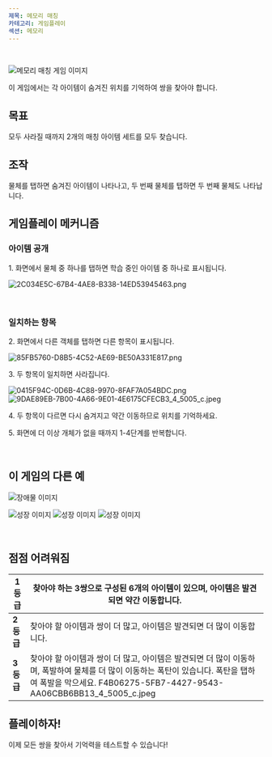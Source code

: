 ```yaml
---
제목: 메모리 매칭
카테고리: 게임플레이
섹션: 메모리
---
```

 

![메모리 매칭 게임 이미지](https://help.Studycat.com/hc/article_attachments/34783202572569)

이 게임에서는 각 아이템이 숨겨진 위치를 기억하여 쌍을 찾아야 합니다.

## 목표

모두 사라질 때까지 2개의 매칭 아이템 세트를 모두 찾습니다.

## 조작

물체를 탭하면 숨겨진 아이템이 나타나고, 두 번째 물체를 탭하면 두 번째 물체도 나타납니다.

## 게임플레이 메커니즘

### 아이템 공개

1\. 화면에서 물체 중 하나를 탭하면 학습 중인 아이템 중 하나로 표시됩니다.

![2C034E5C-67B4-4AE8-B338-14ED53945463.png](https://help.Studycat.com/hc/article_attachments/34783202572569)

 

### 일치하는 항목

2\. 화면에서 다른 객체를 탭하면 다른 항목이 표시됩니다.

![85FB5760-D8B5-4C52-AE69-BE50A331E817.png](https://help.Studycat.com/hc/article_attachments/34783227455641)

3\. 두 항목이 일치하면 사라집니다.

![0415F94C-0D6B-4C88-9970-8FAF7A054BDC.png](https://help.Studycat.com/hc/article_attachments/34783202585497) ![9DAE89EB-7B00-4A66-9E01-4E6175CFECB3_4_5005_c.jpeg](https://help.Studycat.com/hc/article_attachments/34783202588569)

4\. 두 항목이 다르면 다시 숨겨지고 약간 이동하므로 위치를 기억하세요.

5\. 화면에 더 이상 개체가 없을 때까지 1\-4단계를 반복합니다.

 

## 이 게임의 다른 예

![장애물 이미지](https://help.Studycat.com/hc/article_attachments/34783227488537)

![성장 이미지](https://help.Studycat.com/hc/article_attachments/34783227493913) ![성장 이미지](https://help.Studycat.com/hc/article_attachments/34783202605977) ![성장 이미지](https://help.Studycat.com/hc/article_attachments/34783202616089)

 

## 점점 어려워짐

| **1등급** | 찾아야 하는 3쌍으로 구성된 6개의 아이템이 있으며, 아이템은 발견되면 약간 이동합니다. |
| --- | --- |
| **2등급** | 찾아야 할 아이템과 쌍이 더 많고, 아이템은 발견되면 더 많이 이동합니다. |
| **3등급** | 찾아야 할 아이템과 쌍이 더 많고, 아이템은 발견되면 더 많이 이동하며, 폭발하여 물체를 더 많이 이동하는 폭탄이 있습니다. 폭탄을 탭하여 폭발을 막으세요. F4B06275-5FB7-4427-9543-AA06CBB6BB13_4_5005_c.jpeg |

## 

## **플레이하자!**

이제 모든 쌍을 찾아서 기억력을 테스트할 수 있습니다!